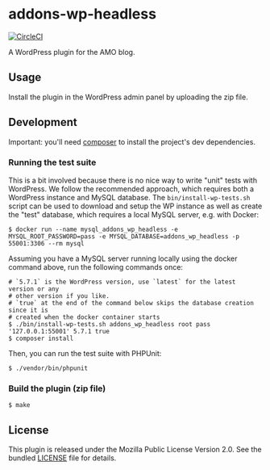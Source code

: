 # addons-wp-headless

[![CircleCI](https://circleci.com/gh/mozilla/addons-wp-headless.svg?style=svg)](https://circleci.com/gh/mozilla/addons-wp-headless)

A WordPress plugin for the AMO blog.

## Usage

Install the plugin in the WordPress admin panel by uploading the zip file.

## Development

Important: you'll need [composer](https://getcomposer.org/) to install the project's dev dependencies.

### Running the test suite

This is a bit involved because there is no nice way to write "unit" tests with WordPress. We follow the recommended approach, which requires both a WordPress instance and MySQL database. The `bin/install-wp-tests.sh` script can be used to download and setup the WP instance as well as create the "test" database, which requires a local MySQL server, e.g. with Docker:

```
$ docker run --name mysql_addons_wp_headless -e MYSQL_ROOT_PASSWORD=pass -e MYSQL_DATABASE=addons_wp_headless -p 55001:3306 --rm mysql
```

Assuming you have a MySQL server running locally using the docker command above, run the following commands once:

```
# `5.7.1` is the WordPress version, use `latest` for the latest version or any
# other version if you like.
# `true` at the end of the command below skips the database creation since it is
# created when the docker container starts
$ ./bin/install-wp-tests.sh addons_wp_headless root pass '127.0.0.1:55001' 5.7.1 true
$ composer install
```

Then, you can run the test suite with PHPUnit:

```
$ ./vendor/bin/phpunit
```

### Build the plugin (zip file)

```
$ make
```

## License

This plugin is released under the Mozilla Public License Version 2.0. See the bundled [LICENSE](./LICENSE.txt) file for details.
